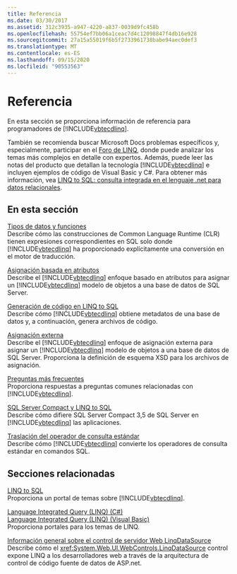 ```yaml
---
title: Referencia
ms.date: 03/30/2017
ms.assetid: 312c3935-a947-4220-a837-0039d9fc458b
ms.openlocfilehash: 55754ef7bb06a1ceac7d4c12098847f4db16e928
ms.sourcegitcommit: 27a15a55019f6b5f2733961738babe94aec0def3
ms.translationtype: MT
ms.contentlocale: es-ES
ms.lasthandoff: 09/15/2020
ms.locfileid: "90553563"
---
```

# <a name="reference"></a>Referencia
En esta sección se proporciona información de referencia para programadores de [!INCLUDE[vbtecdlinq](../../../../../../includes/vbtecdlinq-md.md)].  
  
 También se recomienda buscar Microsoft Docs problemas específicos y, especialmente, participar en el [Foro de LINQ](https://social.msdn.microsoft.com/forums/en-us/home?forum=linqtosql), donde puede analizar los temas más complejos en detalle con expertos. Además, puede leer las notas del producto que detallan la tecnología [!INCLUDE[vbtecdlinq](../../../../../../includes/vbtecdlinq-md.md)] e incluyen ejemplos de código de Visual Basic y C#. Para obtener más información, vea [LINQ to SQL: consulta integrada en el lenguaje .net para datos relacionales](/previous-versions/dotnet/articles/bb425822(v=msdn.10)).  
  
## <a name="in-this-section"></a>En esta sección  
 [Tipos de datos y funciones](data-types-and-functions.md)  
 Describe cómo las construcciones de Common Language Runtime (CLR) tienen expresiones correspondientes en SQL solo donde [!INCLUDE[vbtecdlinq](../../../../../../includes/vbtecdlinq-md.md)] ha proporcionado explícitamente una conversión en el motor de traducción.  
  
 [Asignación basada en atributos](attribute-based-mapping.md)  
 Describe el [!INCLUDE[vbtecdlinq](../../../../../../includes/vbtecdlinq-md.md)] enfoque basado en atributos para asignar un [!INCLUDE[vbtecdlinq](../../../../../../includes/vbtecdlinq-md.md)] modelo de objetos a una base de datos de SQL Server.  
  
 [Generación de código en LINQ to SQL](code-generation-in-linq-to-sql.md)  
 Describe cómo [!INCLUDE[vbtecdlinq](../../../../../../includes/vbtecdlinq-md.md)] obtiene metadatos de una base de datos y, a continuación, genera archivos de código.  
  
 [Asignación externa](external-mapping.md)  
 Describe el [!INCLUDE[vbtecdlinq](../../../../../../includes/vbtecdlinq-md.md)] enfoque de asignación externa para asignar un [!INCLUDE[vbtecdlinq](../../../../../../includes/vbtecdlinq-md.md)] modelo de objetos a una base de datos de SQL Server. Proporciona la definición de esquema XSD para los archivos de asignación.  
  
 [Preguntas más frecuentes](frequently-asked-questions.md)  
 Proporciona respuestas a preguntas comunes relacionadas con [!INCLUDE[vbtecdlinq](../../../../../../includes/vbtecdlinq-md.md)].  
  
 [SQL Server Compact y LINQ to SQL](sql-server-compact-and-linq-to-sql.md)  
 Describe cómo difiere SQL Server Compact 3,5 de SQL Server en [!INCLUDE[vbtecdlinq](../../../../../../includes/vbtecdlinq-md.md)] las aplicaciones.  
  
 [Traslación del operador de consulta estándar](standard-query-operator-translation.md)  
 Describe cómo [!INCLUDE[vbtecdlinq](../../../../../../includes/vbtecdlinq-md.md)] convierte los operadores de consulta estándar en comandos SQL.  
  
## <a name="related-sections"></a>Secciones relacionadas  
 [LINQ to SQL](index.md)  
 Proporciona un portal de temas sobre [!INCLUDE[vbtecdlinq](../../../../../../includes/vbtecdlinq-md.md)].  
  
 [Language Integrated Query (LINQ) (C#)](../../../../../csharp/programming-guide/concepts/linq/index.md)  
 [Language Integrated Query (LINQ) (Visual Basic)](../../../../../visual-basic/programming-guide/concepts/linq/index.md)  
 Proporciona portales para los temas de LINQ.  
  
 [Información general sobre el control de servidor Web LinqDataSource](/previous-versions/aspnet/bb547113(v=vs.100))  
 Describe cómo el <xref:System.Web.UI.WebControls.LinqDataSource> control expone LINQ a los desarrolladores web a través de la arquitectura de control de código fuente de datos de ASP.net.
